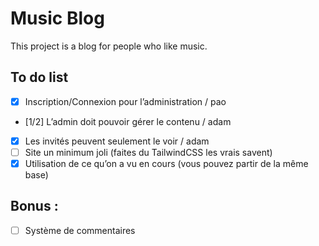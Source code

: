 # Music Blog

This project is a blog for people who like music.

## To do list

- [x] Inscription/Connexion pour l’administration / pao
- [1/2] L’admin doit pouvoir gérer le contenu / adam
- [x] Les invités peuvent seulement le voir / adam
- [ ] Site un minimum joli (faites du TailwindCSS les vrais savent)
- [x] Utilisation de ce qu’on a vu en cours (vous pouvez partir de la même base)

## Bonus : 

- [ ] Système de commentaires
